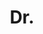 ---
name: Puneet Kumar Dokania
title: Dr.
email: puneetkdokania@gmail.com
website: http://puneetkdokania.github.io/
note: NULL
category: Senior Researcher
photo: "/images/people/puneet.png"
---